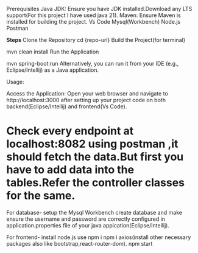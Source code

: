 Prerequisites
Java JDK: Ensure you have JDK installed.Download any LTS support(For this project I have used java 21).
Maven: Ensure Maven is installed for building the project.
Vs Code
Mysql(Workbench)
Node.js
Postman

**Steps**
Clone the Repository
cd {repo-url}
Build the Project(for terminal)

mvn clean install
Run the Application

mvn spring-boot:run
Alternatively, you can run it from your IDE (e.g., Eclipse/Intellij) as a Java application.

Usage:

Access the Application: Open your web browser and navigate to http://localhost:3000 after setting up your project code on both backend(Eclipse/Intellij) and frontend(Vs Code).

# Check every endpoint at localhost:8082 using postman ,it should fetch the data.But first you have to add data into the tables.Refer the controller classes for the same.

For database-
setup the Mysql Workbench
create database and make ensure the username and password are correctly configured in application.properties file of your java appication(Eclipse/Intellij).

For frontend-
install node.js
use npm i
npm i axios(install other necessary packages also like bootstrap,react-router-dom).
npm start
